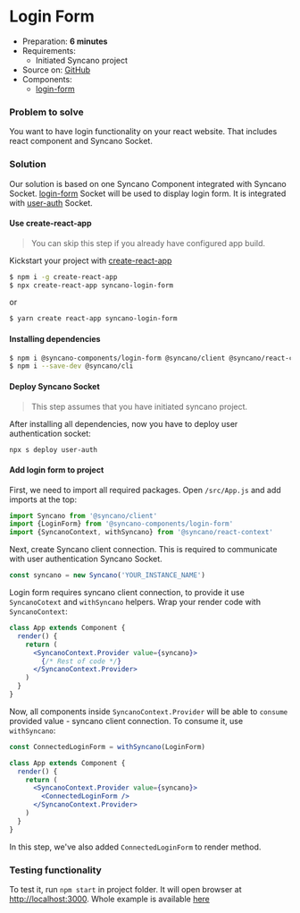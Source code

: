 # Login Form

- Preparation: **6 minutes**
- Requirements:
  - Initiated Syncano project
- Source on: [GitHub](https://github.com/Syncano/syncano-cookbook-recipes/tree/master/component-login-form)
- Components:
  - [login-form](https://github.com/Syncano/react-components/tree/master/components/login-form)

### Problem to solve

You want to have login functionality on your react website. That includes react component and Syncano Socket.

### Solution

Our solution is based on one Syncano Component integrated with Syncano Socket. [login-form](https://github.com/Syncano/react-components/tree/master/components/login-form) Socket will be used to display login form. It is integrated with [user-auth](https://github.com/Syncano/syncano-socket-user-auth) Socket.

#### Use create-react-app

> You can skip this step if you already have configured app build.

Kickstart your project with [create-react-app](https://github.com/facebook/create-react-app)

```sh
$ npm i -g create-react-app
$ npx create-react-app syncano-login-form
```

or

```sh
$ yarn create react-app syncano-login-form
```

#### Installing dependencies

```sh
$ npm i @syncano-components/login-form @syncano/client @syncano/react-context @syncano/socket-user-auth antd
$ npm i --save-dev @syncano/cli
```

#### Deploy Syncano Socket

> This step assumes that you have initiated syncano project.

After installing all dependencies, now you have to deploy user authentication socket:

```sh
npx s deploy user-auth
```

#### Add login form to project

First, we need to import all required packages. Open `/src/App.js` and add imports at the top:

```js
import Syncano from '@syncano/client'
import {LoginForm} from '@syncano-components/login-form'
import {SyncanoContext, withSyncano} from '@syncano/react-context'
```

Next, create Syncano client connection. This is required to communicate with user authentication Syncano Socket.

```js
const syncano = new Syncano('YOUR_INSTANCE_NAME')
```

Login form requires syncano client connection, to provide it use `SyncanoCotext` and `withSyncano` helpers. Wrap your render code with `SyncanoContext`:

```jsx
class App extends Component {
  render() {
    return (
      <SyncanoContext.Provider value={syncano}>
        {/* Rest of code */}
      </SyncanoContext.Provider>
    )
  }
}
```

Now, all components inside `SyncanoContext.Provider` will be able to `consume` provided value - syncano client connection. To consume it, use `withSyncano`:

```jsx
const ConnectedLoginForm = withSyncano(LoginForm)

class App extends Component {
  render() {
    return (
      <SyncanoContext.Provider value={syncano}>
        <ConnectedLoginForm />
      </SyncanoContext.Provider>
    )
  }
}
```

In this step, we've also added `ConnectedLoginForm` to render method.

### Testing functionality

To test it, run `npm start` in project folder. It will open browser at [http://localhost:3000](http://localhost:3000). Whole example is available [here](https://github.com/Syncano/syncano-cookbook-recipes/tree/master/component-login-form)
